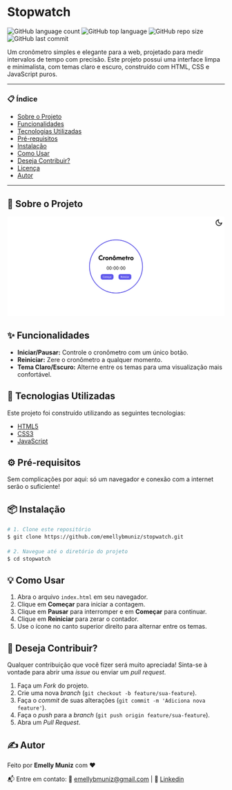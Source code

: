 # Stopwatch

![GitHub language count](https://img.shields.io/github/languages/count/emellybmuniz/stopwatch)
![GitHub top language](https://img.shields.io/github/languages/top/emellybmuniz/stopwatch)
![GitHub repo size](https://img.shields.io/github/repo-size/emellybmuniz/stopwatch)
![GitHub last commit](https://img.shields.io/github/last-commit/emellybmuniz/stopwatch)

Um cronômetro simples e elegante para a web, projetado para medir intervalos de tempo com precisão. Este projeto possui uma interface limpa e minimalista, com temas claro e escuro, construído com HTML, CSS e JavaScript puros.

---

### 📋 Índice

- [Sobre o Projeto](#-sobre-o-projeto)
- [Funcionalidades](#-funcionalidades)
- [Tecnologias Utilizadas](#-tecnologias-utilizadas)
- [Pré-requisitos](#-pré-requisitos)
- [Instalação](#-instalação)
- [Como Usar](#-como-usar)
- [Deseja Contribuir?](#-deseja-contribuir?)
- [Licença](#-licença)
- [Autor](#-autor)

---

## 📖 Sobre o Projeto

![Demonstração do Projeto](src/imagens/stopwatch-light.png)


## ✨ Funcionalidades

- **Iniciar/Pausar:** Controle o cronômetro com um único botão.
- **Reiniciar:** Zere o cronômetro a qualquer momento.
- **Tema Claro/Escuro:** Alterne entre os temas para uma visualização mais confortável.

## 🚀 Tecnologias Utilizadas

Este projeto foi construído utilizando as seguintes tecnologias:
- [HTML5](https://developer.mozilla.org/pt-BR/docs/Web/Guide/HTML/HTML5)
- [CSS3](https://developer.mozilla.org/pt-BR/docs/Web/CSS)
- [JavaScript](https://developer.mozilla.org/pt-BR/docs/Web/JavaScript)

## ⚙️ Pré-requisitos

Sem complicações por aqui: só um navegador e conexão com a internet serão o suficiente!

## 📦 Instalação

```bash
# 1. Clone este repositório
$ git clone https://github.com/emellybmuniz/stopwatch.git

# 2. Navegue até o diretório do projeto
$ cd stopwatch
```

## 💡 Como Usar

1. Abra o arquivo `index.html` em seu navegador.
2. Clique em **Começar** para iniciar a contagem.
3. Clique em **Pausar** para interromper e em **Começar** para continuar.
4. Clique em **Reiniciar** para zerar o contador.
5. Use o ícone no canto superior direito para alternar entre os temas.

## 🤔 Deseja Contribuir?

Qualquer contribuição que você fizer será muito apreciada! Sinta-se à vontade para abrir uma *issue* ou enviar um *pull request*. 

1. Faça um *Fork* do projeto.
2. Crie uma nova *branch* (`git checkout -b feature/sua-feature`).
3. Faça o *commit* de suas alterações (`git commit -m 'Adiciona nova feature'`).
4. Faça o *push* para a *branch* (`git push origin feature/sua-feature`).
5. Abra um *Pull Request*.

## ✍️ Autor

Feito por **Emelly Muniz** com ❤️

📬 Entre em contato:
📧 emellybmuniz@gmail.com |
💼 [Linkedin](www.linkedin.com/in/emellybmuniz)




